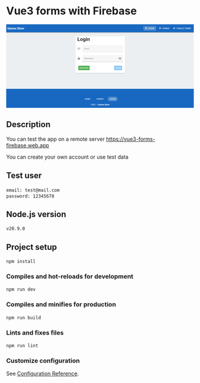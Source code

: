 # Vue3 forms with Firebase

![App Screenshot](https://github.com/SerhiiKarnaukh/vue3-forms-firebase/blob/master/games_store.jpg)

## Description

You can test the app on a remote server <https://vue3-forms-firebase.web.app>

You can create your own account or use test data

## Test user

```
email: test@mail.com
password: 12345678
```

## Node.js version

```
v20.9.0
```

## Project setup

```
npm install
```

### Compiles and hot-reloads for development

```
npm run dev
```

### Compiles and minifies for production

```
npm run build
```

### Lints and fixes files

```
npm run lint
```

### Customize configuration

See [Configuration Reference](https://cli.vuejs.org/config/).
